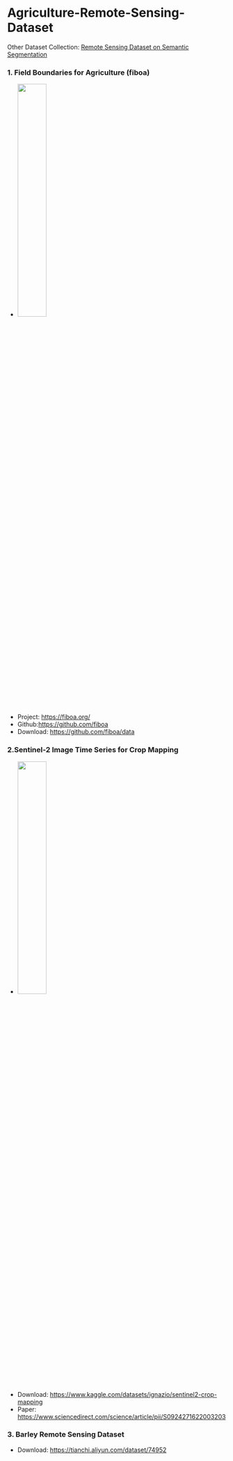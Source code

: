 # Agriculture-Remote-Sensing-Dataset

Other Dataset Collection: [Remote Sensing Dataset on Semantic Segmentation](https://github.com/rsdler/Remote-Sensing-Semantic-Segmentation-Dataset)

### 1. Field Boundaries for Agriculture (fiboa)


* <img src="https://github.com/rsdler/Agriculture-Remote-Sensing-Dataset/assets/169664279/b11e7876-2875-455d-94fc-746655aaea75" style="width:37%;">
* Project: https://fiboa.org/ 
* Github:https://github.com/fiboa
* Download: https://github.com/fiboa/data

### 2.Sentinel-2 Image Time Series for Crop Mapping

* <img src="https://github.com/rsdler/Agriculture-Remote-Sensing-Dataset/assets/169664279/b6c37ab2-bd49-4ff9-81f3-8fa1516e16c0" style="width:37%;">
* Download: https://www.kaggle.com/datasets/ignazio/sentinel2-crop-mapping
* Paper: https://www.sciencedirect.com/science/article/pii/S0924271622003203

### 3. Barley Remote Sensing Dataset

* Download: https://tianchi.aliyun.com/dataset/74952
